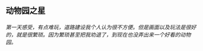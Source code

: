 ## 动物园之星
###### 第一天感受，有点难玩，道路建设我个人认为很不方便。但是画面以及玩法是很好的，就是很繁琐。因为繁琐甚至把我劝退了，到现在也没弄出来一个好看的动物园。
<base-photolist value="games/动物园之星/" :number="14"/>
